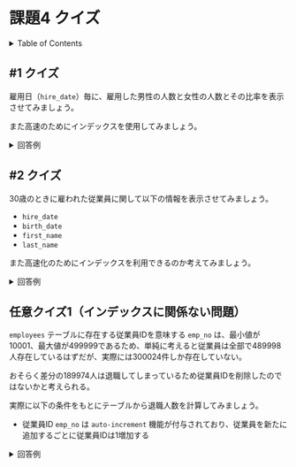 # 課題4 クイズ

<!-- START doctoc generated TOC please keep comment here to allow auto update -->
<!-- DON'T EDIT THIS SECTION, INSTEAD RE-RUN doctoc TO UPDATE -->
<details>
<summary>Table of Contents</summary>

- [&#035;1 クイズ](#1-%E3%82%AF%E3%82%A4%E3%82%BA)
- [&#035;2 クイズ](#2-%E3%82%AF%E3%82%A4%E3%82%BA)
- [任意クイズ1（インデックスに関係ない問題）](#%E4%BB%BB%E6%84%8F%E3%82%AF%E3%82%A4%E3%82%BA1%E3%82%A4%E3%83%B3%E3%83%87%E3%83%83%E3%82%AF%E3%82%B9%E3%81%AB%E9%96%A2%E4%BF%82%E3%81%AA%E3%81%84%E5%95%8F%E9%A1%8C)

</details>
<!-- END doctoc generated TOC please keep comment here to allow auto update -->

## #1 クイズ

雇用日（`hire_date`）毎に、雇用した男性の人数と女性の人数とその比率を表示させてみましょう。

また高速のためにインデックスを使用してみましょう。

<details>
<summary>回答例</summary>

```sql
SELECT hire_date
      ,SUM(CASE WHEN gender = 'M' THEN 1 ELSE 0 END) AS COUNT_MAN
      ,SUM(CASE WHEN gender = 'F' THEN 1 ELSE 0 END) AS COUNT_FEMALE
      ,SUM(CASE WHEN gender = 'M' THEN 1 ELSE 0 END) / COUNT(*) AS RATE_MAN
      ,SUM(CASE WHEN gender = 'F' THEN 1 ELSE 0 END) / COUNT(*) AS RATE_FEMALE
FROM employees
GROUP BY hire_date;
```

</details>


## #2 クイズ

30歳のときに雇われた従業員に関して以下の情報を表示させてみましょう。

- `hire_date`
- `birth_date`
- `first_name`
- `last_name`

また高速化のためにインデックスを利用できるのか考えてみましょう。

<details>
<summary>回答例</summary>

```sql
SELECT hire_date, birth_date, first_name, last_name
FROM employees
WHERE FLOOR(DATEDIFF(hire_date, birth_date)/365) = 30;
```

</details>

## 任意クイズ1（インデックスに関係ない問題）

`employees` テーブルに存在する従業員IDを意味する `emp_no` は、最小値が10001、最大値が499999であるため、単純に考えると従業員は全部で489998人存在しているはずだが、実際には300024件しか存在していない。

おそらく差分の189974人は退職してしまっているため従業員IDを削除したのではないかと考えられる。

実際に以下の条件をもとにテーブルから退職人数を計算してみましょう。

- 従業員ID `emp_no` は `auto-increment` 機能が付与されており、従業員を新たに追加するごとに従業員IDは1増加する

<details>
<summary>回答例</summary>

MySQL8.0以降だと問題ないけど、演習で使用している5.7のバージョンだと機能しないので、ほかの回答を探す必要がありそう。

```sql
WITH 
SLICED_EMPNO AS (
    SELECT emp_no AS base_emp_no
        ,MIN(emp_no) OVER (
            ORDER BY emp_no
            ROWS BETWEEN 1 FOLLOWING AND 1 FOLLOWING
        ) AS next_emp_no
    FROM employees
)
, DIFF_EMPNO AS (
    SELECT base_emp_no
        ,next_emp_no
        ,next_emp_no - base_emp_no AS DIFF
    FROM SLICED_EMPNO
)
SELECT 
    SUM(CASE WHEN DIFF != 1 AND DIFF IS NOT NULL THEN DIFF ELSE 0 END)
FROM DIFF_EMPNO;
```

</details>
